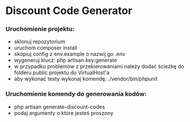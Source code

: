 
# Discount Code Generator

### Uruchomienie projektu:

- sklonuj repozytorium
- uruchom composer install
- skopiuj config z env.example o nazwij go .env
- wygeneruj klucz: php artisan key:generate
- w przypadku problemów z przekierowaniami należy dodać ścieżkę do folderu public projektu do VirtualHost'a
- aby wykonać testy wykonaj komendę:  ./vendor/bin/phpunit

### Uruchomienie komendy do generowania kodów:

- php artisan generate-discount-codes
- podaj argumenty o które jesteś proszony

